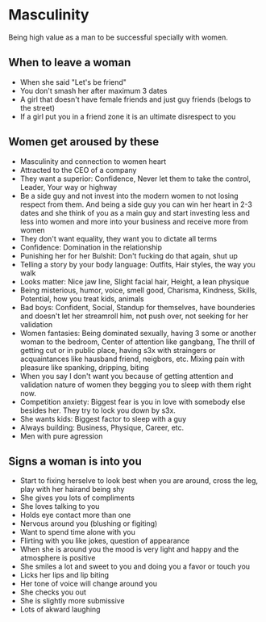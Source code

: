 # Masculinity

Being high value as a man to be successful specially with women.

## When to leave a woman

* When she said "Let's be friend"
* You don't smash her after maximum 3 dates
* A girl that doesn't have female friends and just guy friends (belogs to the street)
* If a girl put you in a friend zone it is an ultimate disrespect to you


## Women get aroused by these

* Masculinity and connection to women heart
* Attracted to the CEO of a company
* They want a superior: Confidence, Never let them to take the control, Leader, Your way or highway
* Be a side guy and not invest into the modern women to not losing respect from them. And being a side guy you can win her heart in 2-3 dates and she think of you as a main guy and start investing less and less into women and more into your business and receive more from women
* They don't want equality, they want you to dictate all terms
* Confidence: Domination in the relationship
* Punishing her for her Bulshit: Don't fucking do that again, shut up
* Telling a story by your body language: Outfits, Hair styles, the way you walk
* Looks matter: Nice jaw line, Slight facial hair, Height, a lean physique
* Being misterious, humor, voice, smell good, Charisma, Kindness, Skills, Potential, how you treat kids, animals
* Bad boys: Confident, Social, Standup for themselves, have bounderies and doesn't let her streamroll him, not push over, not seeking for her validation
* Women fantasies: Being dominated sexually, having 3 some or another woman to the bedroom, Center of attention like gangbang, The thrill of getting cut or in public place, having s3x with straingers or acquaintances like hausband friend, neigbors, etc. Mixing pain with pleasure like spanking, dripping, biting
* When you say I don't want you because of getting attention and validation nature of women they begging you to sleep with them right now.
* Competition anxiety: Biggest fear is you in love with somebody else besides her. They try to lock you down by s3x.
* She wants kids: Biggest factor to sleep with a guy
* Always building: Business, Physique, Career, etc.
* Men with pure agression


## Signs a woman is into you

* Start to fixing herselve to look best when you are around, cross the leg, play with her hairand being shy
* She gives you lots of compliments
* She loves talking to you
* Holds eye contact more than one
* Nervous around you (blushing or figiting)
* Want to spend time alone with you
* Flirting with you like jokes, question of appearance
* When she is around you the mood is very light and happy and the atmosphere is positive
* She smiles a lot and sweet to you and doing you a favor or touch you
* Licks her lips and lip biting
* Her tone of voice will change around you
* She checks you out
* She is slightly more submissive
* Lots of akward laughing
